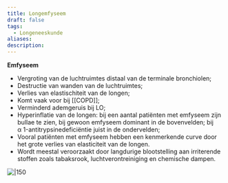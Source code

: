 ```yaml
---
title: Longemfyseem
draft: false
tags:
  - Longeneeskunde
aliases: 
description:
---
```



**Emfyseem**
- Vergroting van de luchtruimtes distaal van de terminale bronchiolen;
- Destructie van wanden van de luchtruimtes;
- Verlies van elastischiteit van de longen;
- Komt vaak voor bij [[COPD]];
- Verminderd ademgeruis bij LO;
- Hyperinflatie van de longen: bij een aantal patiënten met emfyseem zijn bullae te zien, bij gewoon emfyseem dominant in de bovenvelden; bij α 1-antitrypsinedeficiëntie juist in de ondervelden;
- Vooral patiënten met emfyseem hebben een kenmerkende curve door het grote verlies van elasticiteit van de longen.
- Wordt meestal veroorzaakt door langdurige blootstelling aan irriterende stoffen zoals tabaksrook, luchtverontreiniging en chemische dampen.

![|150](https://i.imgur.com/9rtWZHg.png)
